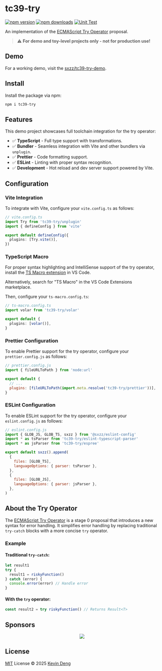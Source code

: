 # tc39-try

[![npm version][npm-version-src]][npm-version-href]
[![npm downloads][npm-downloads-src]][npm-downloads-href]
[![Unit Test][unit-test-src]][unit-test-href]

An implementation of the [ECMAScript Try Operator](https://github.com/arthurfiorette/proposal-try-operator) proposal.

> ⚠️ **For demo and toy-level projects only - not for production use!**

## Demo

For a working demo, visit the [sxzz/tc39-try-demo](https://github.com/sxzz/tc39-try-demo).

## Install

Install the package via npm:

```bash
npm i tc39-try
```

## Features

This demo project showcases full toolchain integration for the try operator:

- ✅ **TypeScript** - Full type support with transformations.
- ✅ **Bundler** - Seamless integration with Vite and other bundlers via `unplugin`.
- ✅ **Prettier** - Code formatting support.
- ✅ **ESLint** - Linting with proper syntax recognition.
- ✅ **Development** - Hot reload and dev server support powered by Vite.

## Configuration

### Vite Integration

To integrate with Vite, configure your `vite.config.ts` as follows:

```typescript
// vite.config.ts
import Try from 'tc39-try/unplugin'
import { defineConfig } from 'vite'

export default defineConfig({
  plugins: [Try.vite()],
})
```

### TypeScript Macro

For proper syntax highlighting and IntelliSense support of the try operator, install the [TS Macro extension](https://marketplace.visualstudio.com/items?itemName=zhiyuanzmj.vscode-ts-macro) in VS Code.

Alternatively, search for "TS Macro" in the VS Code Extensions marketplace.

Then, configure your `ts-macro.config.ts`:

```typescript
// ts-macro.config.ts
import volar from 'tc39-try/volar'

export default {
  plugins: [volar()],
}
```

### Prettier Configuration

To enable Prettier support for the try operator, configure your `prettier.config.js` as follows:

```js
// prettier.config.js
import { fileURLToPath } from 'node:url'

export default {
  // ...
  plugins: [fileURLToPath(import.meta.resolve('tc39-try/prettier'))],
}
```

### ESLint Configuration

To enable ESLint support for the try operator, configure your `eslint.config.js` as follows:

```js
// eslint.config.js
import { GLOB_JS, GLOB_TS, sxzz } from '@sxzz/eslint-config'
import * as tsParser from 'tc39-try/eslint-typescript-parser'
import * as jsParser from 'tc39-try/espree'

export default sxzz().append(
  {
    files: [GLOB_TS],
    languageOptions: { parser: tsParser },
  },
  {
    files: [GLOB_JS],
    languageOptions: { parser: jsParser },
  },
)
```

## About the Try Operator

The [ECMAScript Try Operator](https://github.com/arthurfiorette/proposal-try-operator) is a stage 0 proposal that introduces a new syntax for error handling. It simplifies error handling by replacing traditional `try-catch` blocks with a more concise `try` operator.

### Example

#### Traditional `try-catch`:

```typescript
let result1
try {
  result1 = riskyFunction()
} catch (error) {
  console.error(error) // Handle error
}
```

#### With the `try` operator:

```ts
const result2 = try riskyFunction() // Returns Result<T>
```

## Sponsors

<p align="center">
  <a href="https://cdn.jsdelivr.net/gh/sxzz/sponsors/sponsors.svg">
    <img src='https://cdn.jsdelivr.net/gh/sxzz/sponsors/sponsors.svg'/>
  </a>
</p>

## License

[MIT](./LICENSE) License © 2025 [Kevin Deng](https://github.com/sxzz)

[npm-version-src]: https://img.shields.io/npm/v/tc39-try.svg
[npm-version-href]: https://npmjs.com/package/tc39-try
[npm-downloads-src]: https://img.shields.io/npm/dm/tc39-try
[npm-downloads-href]: https://www.npmcharts.com/compare/tc39-try?interval=30
[unit-test-src]: https://github.com/sxzz/tc39-try/actions/workflows/unit-test.yml/badge.svg
[unit-test-href]: https://github.com/sxzz/tc39-try/actions/workflows/unit-test.yml
